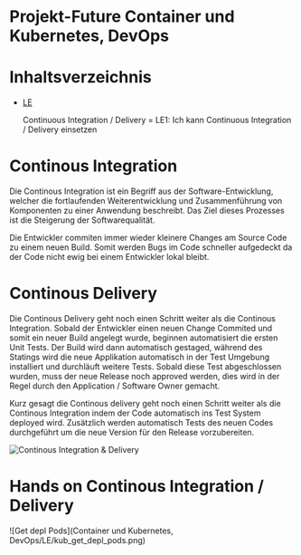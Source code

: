 Projekt-Future Container und Kubernetes, DevOps
========
# Inhaltsverzeichnis
- [LE](/01_Kompetenzen/LE/)

    Continuous Integration / Delivery = LE1: Ich kann Continuous Integration / Delivery einsetzen

# Continous Integration

Die Continous Integration ist ein Begriff aus der Software-Entwicklung, welcher die fortlaufenden Weiterentwicklung und Zusammenführung von Komponenten zu einer Anwendung beschreibt. 
Das Ziel dieses Prozesses ist die Steigerung der Softwarequalität. 

Die Entwickler commiten immer wieder kleinere Changes am Source Code zu einem neuen Build. 
Somit werden Bugs im Code schneller aufgedeckt da der Code nicht ewig bei einem Entwickler lokal bleibt. 

# Continous Delivery 

Die Continous Delivery geht noch einen Schritt weiter als die Continous Integration. 
Sobald der Entwickler einen neuen Change Commited und somit ein neuer Build angelegt wurde, beginnen automatisiert die ersten Unit Tests. 
Der Build wird dann automatisch gestaged, während des Statings wird die neue Applikation automatisch in der Test Umgebung installiert und durchläuft weitere Tests. 
Sobald diese Test abgeschlossen wurden, muss der neue Release noch approved werden, dies wird in der Regel durch den Application / Software Owner gemacht. 

Kurz gesagt die Continous delivery geht noch einen Schritt weiter als die Continous Integration indem der Code automatisch ins Test System deployed wird. Zusätzlich werden automatisch Tests des neuen Codes durchgeführt um die neue Version für den Release vorzubereiten. 

![Continous Integration & Delivery](https://d1.awsstatic.com/product-marketing/DevOps/continuous_integration.4f4cddb8556e2b1a0ca0872ace4d5fe2f68bbc58.png)

# Hands on Continous Integration / Delivery 

![Get depl Pods](Container und Kubernetes, DevOps/LE/kub_get_depl_pods.png)

